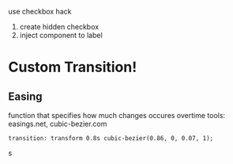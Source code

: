 use checkbox hack

1. create hidden checkbox
2. inject component to label

# Custom Transition!

## Easing

function that specifies how much changes occures overtime
tools: easings.net, cubic-bezier.com

```
transition: transform 0.8s cubic-bezier(0.86, 0, 0.07, 1);
```

s